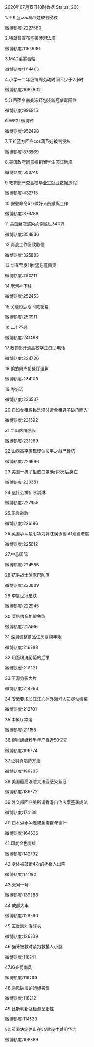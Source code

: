 2020年07月15日10时数据
Status: 200

1.王祖蓝cos葫芦娃被判侵权

微博热度:2227580

2.特朗普宣布签署涉港法规

微博热度:1163836

3.MAC柔雾唇釉

微博热度:1114406

4.小学一二年级每周劳动时间不少于2小时

微博热度:1082802

5.江西萍乡南美冻虾包装新冠病毒阳性

微博热度:996915

6.WEGL微博杯

微博热度:952498

7.王祖蓝方回应cos葫芦娃被判侵权

微博热度:876869

8.美国政府同意撤销留学生签证新规

微博热度:598740

9.教育部严查高校毕业生就业数据造假

微博热度:432715

10.安徽命令5市做好人员撤离工作

微博热度:376788

11.美国新冠感染病例超过340万

微博热度:354836

12.肖战工作室致歉信

微博热度:325883

13.华春莹发11推猛怼蓬佩奥

微博热度:280711

14.老河神下线

微博热度:252453

15.关晓彤鹿晗同款窗帘

微博热度:250911

16.二十不惑

微博热度:241468

17.教育部开通高校学生资助电话

微博热度:234726

18.偷拍周杰伦餐厅道歉

微博热度:234105

19.岑怡诺

微博热度:233537

20.自如女租客称洗澡时遭合租男子破门而入

微博热度:231692

21.华山医院院长

微博热度:231089

22.山西高平发现疑似长平之战尸骨坑

微博热度:229666

23.美国一男子拒戴口罩确诊3天后身亡

微博热度:229351

24.这什么神仙冰淇淋

微博热度:227955

25.乐言道歉

微博热度:226186

26.英国承认禁用华为将耽误该国5G建设进度

微博热度:225612

27.中芯国际

微博热度:224586

28.抗洪战士涂泥巴防晒

微博热度:223889

29.李信世冠皮肤

微博热度:222945

30.莱昂纳多加盟鲁能

微博热度:217466

31.深圳调整商品住房限购年限

微博热度:216988

32.用面粉洗葡萄的后果

微博热度:216821

33.王源剪影大片

微博热度:214983

34.安徽要求长江江心洲外滩圩人员尽快撤离

微博热度:212701

35.中餐厅路透

微博热度:211158

36.柳州螺蛳粉半年产值近50亿元

微博热度:196774

37.证明真唱的方法

微博热度:189335

38.美国最高法院大法官感染新冠

微博热度:186772

39.外交部回应美所谓香港自治法案签署成法

微博热度:174138

40.日本洪水冲走鳗鱼店百年酱汁

微博热度:164636

41.印度金色青蛙

微博热度:142792

42.身体被敲断4次的折叠人出院

微博热度:141180

43.天问一号

微博热度:139288

44.成都大丰

微博热度:129290

45.王俊凯刘海好长

微博热度:126839

46.猫咪被救时紧抱救援人小腿

微博热度:118741

47.iG处罚南风

微博热度:118299

48.乘风破浪的姐姐投票

微博热度:118212

49.比斯利新冠检测呈阳性

微博热度:114539

50.英国决定停止在5G建设中使用华为

微博热度:108889

